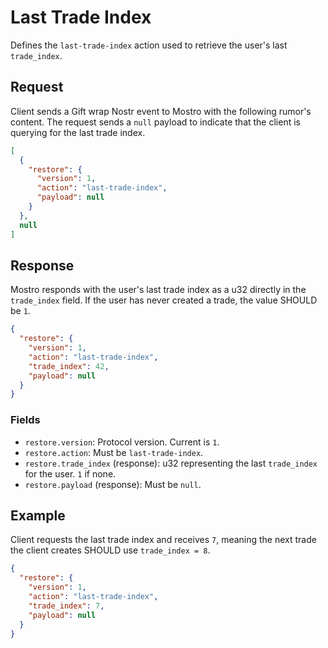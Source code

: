 # Last Trade Index

Defines the `last-trade-index` action used to retrieve the user's last `trade_index`.

## Request

Client sends a Gift wrap Nostr event to Mostro with the following rumor's content. The request sends a `null` payload to indicate that the client is querying for the last trade index.

```json
[
  {
    "restore": {
      "version": 1,
      "action": "last-trade-index",
      "payload": null
    }
  },
  null
]
```

## Response

Mostro responds with the user's last trade index as a u32 directly in the `trade_index` field. If the user has never created a trade, the value SHOULD be `1`.

```json
{
  "restore": {
    "version": 1,
    "action": "last-trade-index",
    "trade_index": 42,
    "payload": null
  }
}
```

### Fields

* `restore.version`: Protocol version. Current is `1`.
* `restore.action`: Must be `last-trade-index`.
* `restore.trade_index` (response): u32 representing the last `trade_index` for the user. `1` if none.
* `restore.payload` (response): Must be `null`.

## Example

Client requests the last trade index and receives `7`, meaning the next trade the client creates SHOULD use `trade_index = 8`.

```json
{
  "restore": {
    "version": 1,
    "action": "last-trade-index",
    "trade_index": 7,
    "payload": null
  }
}
```
